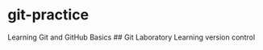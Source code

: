 # git-practice
Learning Git and GitHub Basics
# #   G i t   L a b o r a t o r y  
 L e a r n i n g   v e r s i o n   c o n t r o l  
 